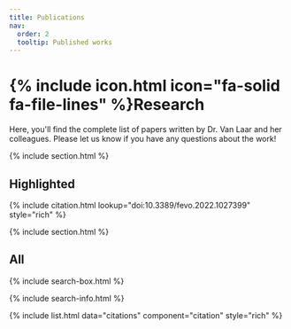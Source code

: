 ```yaml
---
title: Publications
nav:
  order: 2
  tooltip: Published works
---
```


# {% include icon.html icon="fa-solid fa-file-lines" %}Research

Here, you'll find the complete list of papers written by Dr. Van Laar and her colleagues. Please let us know if you have any questions about the work!

{% include section.html %}

## Highlighted

{% include citation.html lookup="doi:10.3389/fevo.2022.1027399" style="rich" %}

{% include section.html %}

## All

{% include search-box.html %}

{% include search-info.html %}

{% include list.html data="citations" component="citation" style="rich" %}
